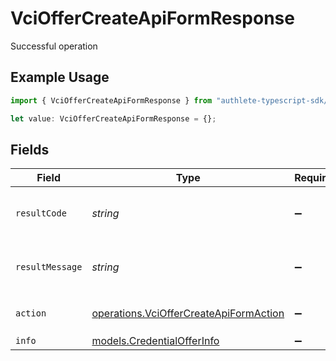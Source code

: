 # VciOfferCreateApiFormResponse

Successful operation

## Example Usage

```typescript
import { VciOfferCreateApiFormResponse } from "authlete-typescript-sdk/models/operations";

let value: VciOfferCreateApiFormResponse = {};
```

## Fields

| Field                                                                                            | Type                                                                                             | Required                                                                                         | Description                                                                                      |
| ------------------------------------------------------------------------------------------------ | ------------------------------------------------------------------------------------------------ | ------------------------------------------------------------------------------------------------ | ------------------------------------------------------------------------------------------------ |
| `resultCode`                                                                                     | *string*                                                                                         | :heavy_minus_sign:                                                                               | The code which represents the result of the API call.                                            |
| `resultMessage`                                                                                  | *string*                                                                                         | :heavy_minus_sign:                                                                               | A short message which explains the result of the API call.                                       |
| `action`                                                                                         | [operations.VciOfferCreateApiFormAction](../../models/operations/vcioffercreateapiformaction.md) | :heavy_minus_sign:                                                                               | The result of the `/vci/offer/create` API call.                                                  |
| `info`                                                                                           | [models.CredentialOfferInfo](../../models/credentialofferinfo.md)                                | :heavy_minus_sign:                                                                               | N/A                                                                                              |